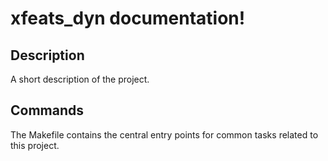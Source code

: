 # xfeats_dyn documentation!

## Description

A short description of the project.

## Commands

The Makefile contains the central entry points for common tasks related to this project.

